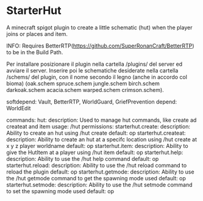 # StarterHut
 A minecraft spigot plugin to create a little schematic (hut) when the player joins or places and item.
 
 INFO: Requires BetterRTP(https://github.com/SuperRonanCraft/BetterRTP) to be in the Build Path.
 
 Per installare posizionare il plugin nella cartella /plugins/ del server ed avviare il server. Inserire poi le schematiche desiderate nella cartella /schems/
 del plugin, con il nome secondo il legno (anche in accordo col bioma) (oak.schem spruce.schem jungle.schem birch.schem darkoak.schem acacia.schem warped.schem crimson.schem).
 
 softdepend: Vault, BetterRTP, WorldGuard, GriefPrevention
 depend: WorldEdit

commands:
hut:
      description: Used to manage hut commands, like create ad createat and item
      usage: /hut <subcommand>
permissions:
   starterhut.create:
      description: Ability to create an hut using /hut create
      default: op
   starterhut.createat:
      description: Ability to create an hut at a specifc location using /hut create at x y z player worldname
      default: op
   starterhut.item:
      description: Ability to give the HutItem at a player using /hut item <playername>
      default: op
   starterhut.help:
      description: Ability to use the /hut help command
      default: op
   starterhut.reload:
      description: Ability to use the /hut reload command to reload the plugin
      default: op
   starterhut.getmode:
      description: Ability to use the /hut getmode command to get the spawning mode used
      default: op
   starterhut.setmode:
      description: Ability to use the /hut setmode command to set the spawning mode used
      default: op
